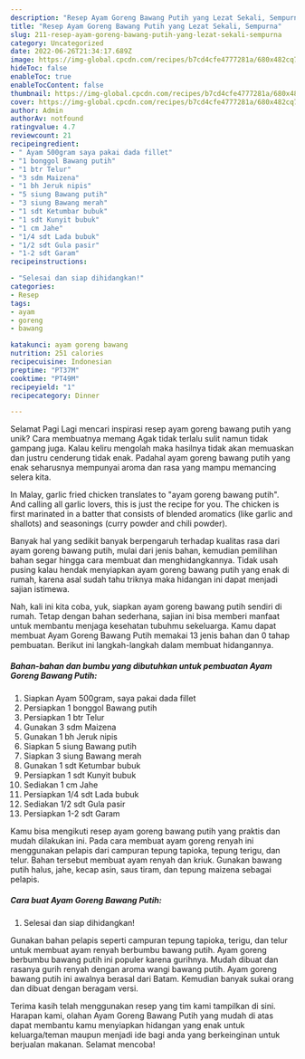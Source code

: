 ```yaml
---
description: "Resep Ayam Goreng Bawang Putih yang Lezat Sekali, Sempurna"
title: "Resep Ayam Goreng Bawang Putih yang Lezat Sekali, Sempurna"
slug: 211-resep-ayam-goreng-bawang-putih-yang-lezat-sekali-sempurna
category: Uncategorized
date: 2022-06-26T21:34:17.689Z
image: https://img-global.cpcdn.com/recipes/b7cd4cfe4777281a/680x482cq70/ayam-goreng-bawang-putih-foto-resep-utama.jpg
hideToc: false
enableToc: true
enableTocContent: false
thumbnail: https://img-global.cpcdn.com/recipes/b7cd4cfe4777281a/680x482cq70/ayam-goreng-bawang-putih-foto-resep-utama.jpg
cover: https://img-global.cpcdn.com/recipes/b7cd4cfe4777281a/680x482cq70/ayam-goreng-bawang-putih-foto-resep-utama.jpg
author: Admin
authorAv: notfound
ratingvalue: 4.7
reviewcount: 21
recipeingredient:
- " Ayam 500gram saya pakai dada fillet"
- "1 bonggol Bawang putih"
- "1 btr Telur"
- "3 sdm Maizena"
- "1 bh Jeruk nipis"
- "5 siung Bawang putih"
- "3 siung Bawang merah"
- "1 sdt Ketumbar bubuk"
- "1 sdt Kunyit bubuk"
- "1 cm Jahe"
- "1/4 sdt Lada bubuk"
- "1/2 sdt Gula pasir"
- "1-2 sdt Garam"
recipeinstructions:

- "Selesai dan siap dihidangkan!"
categories:
- Resep
tags:
- ayam
- goreng
- bawang

katakunci: ayam goreng bawang 
nutrition: 251 calories
recipecuisine: Indonesian
preptime: "PT37M"
cooktime: "PT49M"
recipeyield: "1"
recipecategory: Dinner

---
```



Selamat Pagi Lagi mencari inspirasi resep ayam goreng bawang putih yang unik? Cara membuatnya memang Agak tidak terlalu sulit namun tidak gampang juga. Kalau keliru mengolah maka hasilnya tidak akan memuaskan dan justru cenderung tidak enak. Padahal ayam goreng bawang putih yang enak seharusnya mempunyai aroma dan rasa yang mampu memancing selera kita.


In Malay, garlic fried chicken translates to &#34;ayam goreng bawang putih&#34;. And calling all garlic lovers, this is just the recipe for you. The chicken is first marinated in a batter that consists of blended aromatics (like garlic and shallots) and seasonings (curry powder and chili powder).

Banyak hal yang sedikit banyak berpengaruh terhadap kualitas rasa dari ayam goreng bawang putih, mulai dari jenis bahan, kemudian pemilihan bahan segar hingga cara membuat dan menghidangkannya. Tidak usah pusing kalau hendak menyiapkan ayam goreng bawang putih yang enak di rumah, karena asal sudah tahu triknya maka hidangan ini dapat menjadi sajian istimewa.


Nah, kali ini kita coba, yuk, siapkan ayam goreng bawang putih sendiri di rumah. Tetap dengan bahan sederhana, sajian ini bisa memberi manfaat untuk membantu menjaga kesehatan tubuhmu sekeluarga. Kamu dapat membuat Ayam Goreng Bawang Putih memakai 13 jenis bahan dan 0 tahap pembuatan. Berikut ini langkah-langkah dalam membuat hidangannya.

<!--inarticleads1-->

##### Bahan-bahan dan bumbu yang dibutuhkan untuk pembuatan Ayam Goreng Bawang Putih:

1. Siapkan  Ayam 500gram, saya pakai dada fillet
1. Persiapkan 1 bonggol Bawang putih
1. Persiapkan 1 btr Telur
1. Gunakan 3 sdm Maizena
1. Gunakan 1 bh Jeruk nipis
1. Siapkan 5 siung Bawang putih
1. Siapkan 3 siung Bawang merah
1. Gunakan 1 sdt Ketumbar bubuk
1. Persiapkan 1 sdt Kunyit bubuk
1. Sediakan 1 cm Jahe
1. Persiapkan 1/4 sdt Lada bubuk
1. Sediakan 1/2 sdt Gula pasir
1. Persiapkan 1-2 sdt Garam


Kamu bisa mengikuti resep ayam goreng bawang putih yang praktis dan mudah dilakukan ini. Pada cara membuat ayam goreng renyah ini menggunakan pelapis dari campuran tepung tapioka, tepung terigu, dan telur. Bahan tersebut membuat ayam renyah dan kriuk. Gunakan bawang putih halus, jahe, kecap asin, saus tiram, dan tepung maizena sebagai pelapis. 

<!--inarticleads2-->

##### Cara buat Ayam Goreng Bawang Putih:


1. Selesai dan siap dihidangkan!

Gunakan bahan pelapis seperti campuran tepung tapioka, terigu, dan telur untuk membuat ayam renyah berbumbu bawang putih. Ayam goreng berbumbu bawang putih ini populer karena gurihnya. Mudah dibuat dan rasanya gurih renyah dengan aroma wangi bawang putih. Ayam goreng bawang putih ini awalnya berasal dari Batam. Kemudian banyak sukai orang dan dibuat dengan beragam versi. 

Terima kasih telah menggunakan resep yang tim kami tampilkan di sini. Harapan kami, olahan Ayam Goreng Bawang Putih yang mudah di atas dapat membantu kamu menyiapkan hidangan yang enak untuk keluarga/teman maupun menjadi ide bagi anda yang berkeinginan untuk berjualan makanan. Selamat mencoba!
